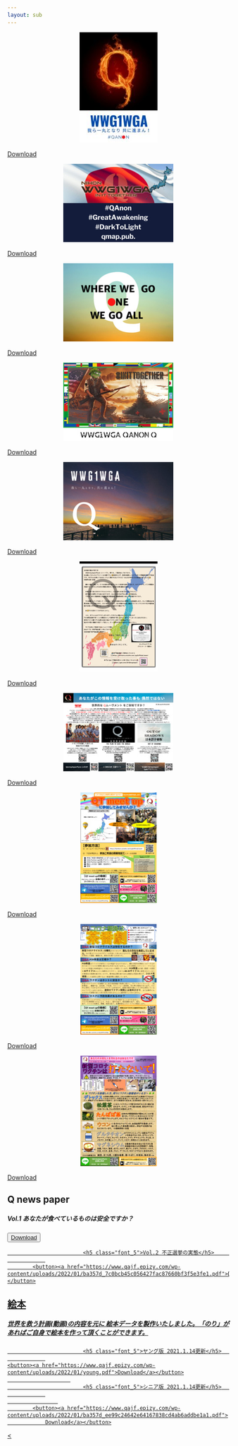 ```yaml
---
layout: sub
---
```

<div class="postcard">
    <div class="box">
    <div class="imga" style="text-align:center;">
    <img src="images/post1.jpg"></div><p class="but"><a href="https://www.qajf.epizy.com/?page_id=1539"><span>Download</span></a></p></div>
    <div class="box">
    <div class="imga" style="text-align:center;">
    <img src="images/post2.jpg"></div><p class="but"><a href="https://www.qajf.epizy.com/?page_id=1540"><span>Download</span></a></p></div>
    <div class="box">
    <div class="imga" style="text-align:center;">
    <img src="images/post3.jpg"></div><p class="but"><a href="https://www.qajf.epizy.com/?page_id=1541"><span>Download</span></a></p></div>
    <div class="box">
    <div class="imga" style="text-align:center;">
    <img src="images/post4.jpg"></div><p class="but"><a href="https://www.qajf.epizy.com/?page_id=1623"><span>Download</span></a></p></div>
    <div class="box">
    <div class="imga" style="text-align:center;">
    <img src="images/post5.jpg"></div><p class="but"><a href="https://www.qajf.epizy.com/?page_id=1626"><span>Download</span></a></p></div>
<div class="postcard">
    <div class="box">
    <div class="imga" style="text-align:center;">
    <img src="images/flyer1.jpg"></div><p class="but"><a href="https://www.qajf.epizy.com/?page_id=1636"><span>Download</span></a></p></div>
    <div class="box">
    <div class="imga" style="text-align:center;">
    <img src="images/flyer2.jpg"></div><p class="but"><a href="https://www.qajf.epizy.com/?page_id=1642"><span>Download</span></a></p></div>
    <div class="box">
    <div class="imga" style="text-align:center;">
    <img src="images/flyer3.jpg"></div><p class="but"><a href="/https://www.qajf.epizy.com/?page_id=1642"><span>Download</span></a></p></div>
	<div class="box">
    <div class="imga" style="text-align:center;">
    <img src="images/flyer4.jpg"></div><p class="but"><a href="https://www.qajf.epizy.com/?page_id=1638"><span>Download</span></a></p></div>
    <div class="box">
    <div class="imga" style="text-align:center;">
    <img src="images/flyer5.jpg"></div><p class="but"><a href="https://www.qajf.epizy.com/wp-content/uploads/2022/01/young.pdfhttps://www.qajf.epizy.com/?page_id=1640"><span>Download</span></a></p></div>
    			<h2><strong>Q news paper</strong></h2>		
							<h5 class="font_5">Vol.1 あなたが食べているものは安全ですか？</h5>								<button><a href="https://www.qajf.epizy.com/wp-content/uploads/2022/01/ba357d_aef06d95d3f14ab0a85fef2d01ed3a3d1.pdf">Download</button>
		
							<h5 class="font_5">Vol.2 不正選挙の実態</h5>						
				
			<button><a href="https://www.qajf.epizy.com/wp-content/uploads/2022/01/ba357d_7c0bcb45c056427fac87660bf3f5e3fe1.pdf">Download</a></button>
						
<h2><strong>絵本</strong></h2>

<h5 class="font_5">世界を救う計画(動画)の内容を元に 絵本データを製作いたしました。「のり」があればご自身で絵本を作って頂くことができます。</h5>

							<h5 class="font_5">ヤング版 2021.1.14更新</h5>						
				
	<button><a href="https://www.qajf.epizy.com/wp-content/uploads/2022/01/young.pdf">Download</a></button>
						
							<h5 class="font_5">シニア版 2021.1.14更新</h5>						
				
					
			<button><a href="https://www.qajf.epizy.com/wp-content/uploads/2022/01/ba357d_ee99c24642e64167838cd4ab6addbe1a1.pdf">
				Download</a></button>
		
<
